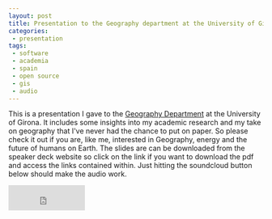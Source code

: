 ```yaml
---
layout: post
title: Presentation to the Geography department at the University of Girona
categories:
 - presentation
tags:
 - software
 - academia
 - spain
 - open source
 - gis
 - audio
---
```


This is a presentation I gave to the [Geography Department](http://www.udg.edu/depgeo/Inici/tabid/13631/language/ca-ES/Default.aspx) 
at the University of Girona. It includes some insights into my academic research and my take on geography that I've never 
had the chance to put on paper. So please check it out if you are, like me, interested in Geography, energy and the future of 
humans on Earth. The slides are can be downloaded from the speaker deck website so click on the link if you want to 
download the pdf and access the links contained within. Just hitting the soundcloud button below should make the audio 
work. 

<script async class="speakerdeck-embed" data-id="a2b95a108c050131a1e6669157168c6d" data-ratio="1.33333333333333" src="//speakerdeck.com/assets/embed.js"></script>

<iframe width="30%" height="50" scrolling="no" frameborder="no" src="https://w.soundcloud.com/player/?url=https%3A//api.soundcloud.com/tracks/139532776&amp;auto_play=false&amp;hide_related=false&amp;visual=false"></iframe>
